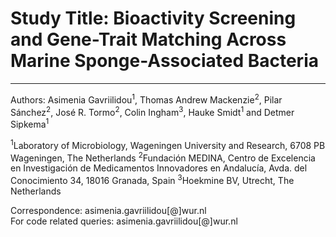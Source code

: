 # Study Title: Bioactivity Screening and Gene-Trait Matching Across Marine Sponge-Associated Bacteria
-------------------------------------------------------------------------------------------------------
Authors: Asimenia Gavriilidou<sup>1</sup>, Thomas Andrew Mackenzie<sup>2</sup>, Pilar Sánchez<sup>2</sup>, José R. Tormo<sup>2</sup>, Colin Ingham<sup>3</sup>, Hauke Smidt<sup>1</sup> and Detmer Sipkema<sup>1</sup>

<sup>1</sup>Laboratory of Microbiology, Wageningen University and Research, 6708 PB Wageningen, The Netherlands
<sup>2</sup>Fundación MEDINA, Centro de Excelencia en Investigación de Medicamentos Innovadores en Andalucía, Avda. del Conocimiento 34, 18016 Granada, Spain
<sup>3</sup>Hoekmine BV, Utrecht, The Netherlands

Correspondence: asimenia.gavriilidou[@]wur.nl     
For code related queries: asimenia.gavriilidou[@]wur.nl



